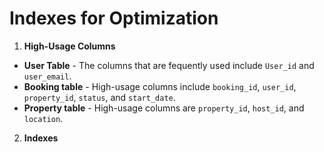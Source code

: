 # Indexes for Optimization

1. **High-Usage Columns**

- **User Table** - The columns that are fequently used include ```User_id``` and ```user_email```.
- **Booking table** - High-usage columns include ```booking_id```, ```user_id```, ```property_id```, ```status```, and ```start_date```.
- **Property table** - High-usage columns are ```property_id```, ```host_id```, and ```location```. 


2. **Indexes**